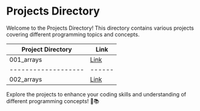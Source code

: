# Projects Directory

Welcome to the Projects Directory! This directory contains various projects covering different programming topics and concepts.

| Project Directory | Link |
|-------------------|------|
| 001_arrays        | [Link](projects/001_arrays) |
|-------------------|------|
| 002_arrays        | [Link](projects/002_arrays) |

Explore the projects to enhance your coding skills and understanding of different programming concepts! 🚀📚
